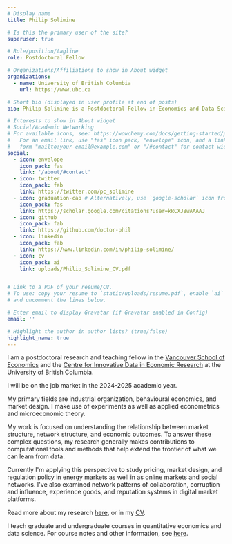 ```yaml
---
# Display name
title: Philip Solimine

# Is this the primary user of the site?
superuser: true

# Role/position/tagline
role: Postdoctoral Fellow

# Organizations/Affiliations to show in About widget
organizations:
  - name: University of British Columbia
    url: https://www.ubc.ca

# Short bio (displayed in user profile at end of posts)
bio: Philip Solimine is a Postdoctoral Fellow in Economics and Data Science at the University of British Columbia

# Interests to show in About widget
# Social/Academic Networking
# For available icons, see: https://wowchemy.com/docs/getting-started/page-builder/#icons
#   For an email link, use "fas" icon pack, "envelope" icon, and a link in the
#   form "mailto:your-email@example.com" or "/#contact" for contact widget.
social:
  - icon: envelope
    icon_pack: fas
    link: '/about/#contact'
  - icon: twitter
    icon_pack: fab
    link: https://twitter.com/pc_solimine
  - icon: graduation-cap # Alternatively, use `google-scholar` icon from `ai` icon pack
    icon_pack: fas
    link: https://scholar.google.com/citations?user=kRCXJ8wAAAAJ
  - icon: github
    icon_pack: fab
    link: https://github.com/doctor-phil
  - icon: linkedin
    icon_pack: fab
    link: https://www.linkedin.com/in/philip-solimine/
  - icon: cv
    icon_pack: ai
    link: uploads/Philip_Solimine_CV.pdf


# Link to a PDF of your resume/CV.
# To use: copy your resume to `static/uploads/resume.pdf`, enable `ai` icons in `params.toml`,
# and uncomment the lines below.

# Enter email to display Gravatar (if Gravatar enabled in Config)
email: ''

# Highlight the author in author lists? (true/false)
highlight_name: true
---
```


I am a postdoctoral research and teaching fellow in the [Vancouver School of Economics](https://economics.ubc.ca/) and the [Centre for Innovative Data in Economic Research](https://economics.ubc.ca/cider/research-activity/) at the University of British Columbia.

I will be on the job market in the 2024-2025 academic year.

My primary fields are industrial organization, behavioural economics, and market design. I make use of experiments as well as applied econometrics and microeconomic theory. 

My work is focused on understanding the relationship between market structure, network structure, and economic outcomes. 
To answer these complex questions, my research generally makes contributions to computational tools and methods that help extend the frontier of what we can learn from data.

Currently I'm applying this perspective to study pricing, market design, and regulation policy in energy markets as well in as online markets and social networks. I've also examined network patterns of collaboration, corruption and influence, experience goods, and reputation systems in digital market platforms.

Read more about my research [here](/research/), or in my [CV](uploads/Philip_Solimine_CV.pdf).

I teach graduate and undergraduate courses in quantitative economics and data science. For course notes and other information, see [here](/teaching/).
